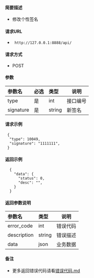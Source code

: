 
#### 简要描述

- 修改个性签名

#### 请求URL
- ` http://127.0.0.1:8888/api/`
  
#### 请求方式
- POST 

#### 参数

| 参数名       | 必选 | 类型     | 说明   |   
|:----------|:---|:-------|------|   
| type      | 是  | int    | 接口编号 |   
| signature | 是  | string | 新签名  |   

#### 请求示例

```
 {
  "type": 10049,
  "signature": "1111111",
 } 
```

#### 返回示例 

``` 
  {
    "data": {
      "status": 0,
      "desc": "",
    }
  }
```

#### 返回参数说明 

| 参数名         | 类型     | 说明   |   
|:------------|:-------|------|   
| error_code  | int    | 错误代码 |   
| description | string | 错误描述 |   
| data        | json   | 业务数据 |   

#### 备注 

- 更多返回错误代码请看[错误代码.md](../错误代码.md)






